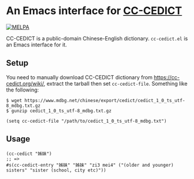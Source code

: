 # An Emacs interface for [CC-CEDICT](https://cc-cedict.org/wiki/) 
[![MELPA](https://melpa.org/packages/cc-cedict-badge.svg)](https://melpa.org/#/cc-cedict)

CC-CEDICT is a public-domain Chinese-English dictionary. `cc-cedict.el` is an Emacs interface for it.

## Setup

You need to manually download CC-CEDICT dictionary from https://cc-cedict.org/wiki/, extract the tarball then set `cc-cedict-file`. Something like the following:

``` shell
$ wget https://www.mdbg.net/chinese/export/cedict/cedict_1_0_ts_utf-8_mdbg.txt.gz
$ gunzip cedict_1_0_ts_utf-8_mdbg.txt.gz
```

``` emacs-lisp
(setq cc-cedict-file "/path/to/cedict_1_0_ts_utf-8_mdbg.txt")
```

## Usage

``` emacs-lisp
(cc-cedict "姊妹")
;; =>
#s(cc-cedict-entry "姊妹" "姊妹" "zi3 mei4" ("(older and younger) sisters" "sister (school, city etc)"))
```
